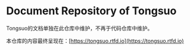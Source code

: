 # Document Repository of Tongsuo

Tongsuo的文档单独在此仓库中维护，不再于代码仓库中维护。

本仓库的内容最终呈现在：[https://tongsuo.rtfd.io](https://tongsuo.rtfd.io)
